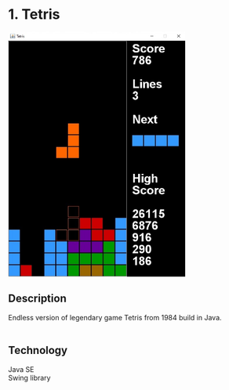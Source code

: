 # 1. Tetris

<img src="tetris.jpg" height="500">

## Description
Endless version of legendary game Tetris from 1984 build in Java. <br><br>

## Technology
Java SE <br>
Swing library
